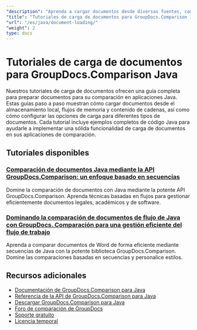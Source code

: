 ```yaml
---
"description": "Aprenda a cargar documentos desde diversas fuentes, como rutas de archivos, secuencias y cadenas, utilizando GroupDocs.Comparison para Java."
"title": "Tutoriales de carga de documentos para GroupDocs.Comparison Java"
"url": "/es/java/document-loading/"
"weight": 2
type: docs
---
```

# Tutoriales de carga de documentos para GroupDocs.Comparison Java

Nuestros tutoriales de carga de documentos ofrecen una guía completa para preparar documentos para su comparación en aplicaciones Java. Estas guías paso a paso muestran cómo cargar documentos desde el almacenamiento local, flujos de memoria y contenido de cadenas, así como cómo configurar las opciones de carga para diferentes tipos de documentos. Cada tutorial incluye ejemplos completos de código Java para ayudarle a implementar una sólida funcionalidad de carga de documentos en sus aplicaciones de comparación.

## Tutoriales disponibles

### [Comparación de documentos Java mediante la API GroupDocs.Comparison: un enfoque basado en secuencias](./java-groupdocs-comparison-api-stream-document-compare/)
Domine la comparación de documentos con Java mediante la potente API GroupDocs.Comparison. Aprenda técnicas basadas en flujos para gestionar eficientemente documentos legales, académicos y de software.

### [Dominando la comparación de documentos de flujo de Java con GroupDocs. Comparación para una gestión eficiente del flujo de trabajo](./java-stream-comparison-groupdocs-comparison/)
Aprenda a comparar documentos de Word de forma eficiente mediante secuencias de Java con la potente biblioteca GroupDocs.Comparison. Domine las comparaciones basadas en secuencias y personalice estilos.

## Recursos adicionales

- [Documentación de GroupDocs.Comparison para Java](https://docs.groupdocs.com/comparison/java/)
- [Referencia de la API de GroupDocs.Comparison para Java](https://reference.groupdocs.com/comparison/java/)
- [Descargar GroupDocs.Comparison para Java](https://releases.groupdocs.com/comparison/java/)
- [Foro de comparación de GroupDocs](https://forum.groupdocs.com/c/comparison)
- [Soporte gratuito](https://forum.groupdocs.com/)
- [Licencia temporal](https://purchase.groupdocs.com/temporary-license/)